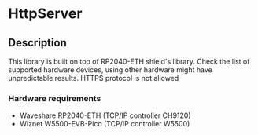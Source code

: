 # HttpServer

## Description
This library is built on top of RP2040-ETH shield's library.
Check the list of supported hardware devices, using other hardware might have unpredictable results.
HTTPS protocol is not allowed

### Hardware requirements
- Waveshare RP2040-ETH (TCP/IP controller CH9120)
- Wiznet W5500-EVB-Pico (TCP/IP controller W5500)